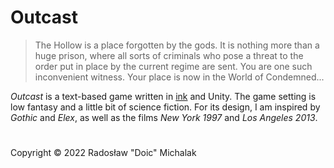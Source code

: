 # Outcast

> The Hollow is a place forgotten by the gods. It is nothing more than a huge prison, where all sorts of criminals who pose a threat to the order put in place by the current regime are sent. You are one such inconvenient witness. Your place is now in the World of Condemned...

*Outcast* is a text-based game written in [ink](http://www.github.com/inkle/ink) and Unity. The game setting is low fantasy and a little bit of science fiction. For its design, I am inspired by *Gothic* and *Elex*, as well as the films *New York 1997* and *Los Angeles 2013*.

#

Copyright © 2022 Radosław "Doic" Michalak
